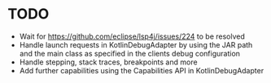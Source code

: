# TODO

* Wait for https://github.com/eclipse/lsp4j/issues/224 to be resolved
* Handle launch requests in KotlinDebugAdapter by using the JAR path and the main class as specified in the clients debug configuration
* Handle stepping, stack traces, breakpoints and more
* Add further capabilities using the Capabilities API in KotlinDebugAdapter
